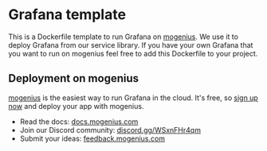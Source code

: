 # Grafana template
This is a Dockerfile template to run Grafana on [mogenius](https://mogenius.com). We use it to deploy Grafana from our service library. If you have your own Grafana that you want to run on mogenius feel free to add this Dockerfile to your project.
## Deployment on mogenius
[mogenius](https://mogenius.com) is the easiest way to run Grafana in the cloud. It's free, so [sign up now](https://studio.mogenius.com/user/registration) and deploy your app with mogenius.
- Read the docs: [docs.mogenius.com](https://docs.mogenius.com)
- Join our Discord community: [discord.gg/WSxnFHr4qm](https://discord.gg/WSxnFHr4qm)
- Submit your ideas: [feedback.mogenius.com](https://feedback.mogenius.com)
